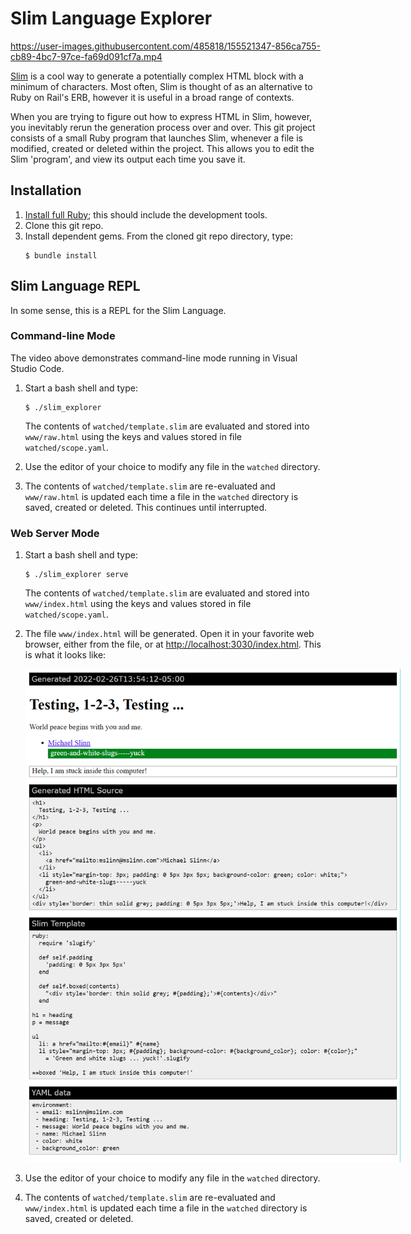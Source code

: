 # Slim Language Explorer

https://user-images.githubusercontent.com/485818/155521347-856ca755-cb89-4bc7-97ce-fa69d091cf7a.mp4

[Slim](https://github.com/slim-template/slim#configuring-slim) is a cool way to generate a potentially complex HTML block with a minimum of characters.
Most often, Slim is thought of as an alternative to Ruby on Rail's ERB, however it is useful in a broad range of contexts.

When you are trying to figure out how to express HTML in Slim, however, you inevitably rerun the generation process over and over.
This git project consists of a small Ruby program that launches Slim, whenever a file is modified, created or deleted within the project.
This allows you to edit the Slim 'program', and view its output each time you save it.


## Installation
  1. [Install full Ruby](https://www.ruby-lang.org/en/documentation/installation/); this should include the development tools.
  2. Clone this git repo.
  3. Install dependent gems. From the cloned git repo directory, type:
     ```shell
     $ bundle install
     ```


## Slim Language REPL

In some sense, this is a REPL for the Slim Language.


### Command-line Mode
The video above demonstrates command-line mode running in Visual Studio Code.

  1) Start a bash shell and type:
     ```
     $ ./slim_explorer
     ```
     The contents of `watched/template.slim` are evaluated and stored into `www/raw.html`
     using the keys and values stored in file `watched/scope.yaml`.

  2) Use the editor of your choice to modify any file in the `watched` directory.

  3) The contents of `watched/template.slim` are re-evaluated and `www/raw.html` is updated each
    time a file in the `watched` directory is saved, created or deleted.
    This continues until interrupted.


### Web Server Mode

  1) Start a bash shell and type:
     ```
     $ ./slim_explorer serve
     ```
     The contents of `watched/template.slim` are evaluated and stored into `www/index.html`
     using the keys and values stored in file `watched/scope.yaml`.

  2) The file `www/index.html` will be generated.
     Open it in your favorite web browser, either from the file, or at [http://localhost:3030/index.html](http://localhost:3030/index.html).
     This is what it looks like:<br/>
    <img src="doc/server_mode.png" style="max-width: 600px; margin-top: 1em;" />

  3) Use the editor of your choice to modify any file in the `watched` directory.

  4) The contents of `watched/template.slim` are re-evaluated and `www/index.html` is updated each time a file in
    the `watched` directory is saved, created or deleted.

